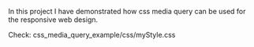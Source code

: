 
In this project I have demonstrated how css media query can be used for the responsive web design.

Check: css_media_query_example/css/myStyle.css
  
